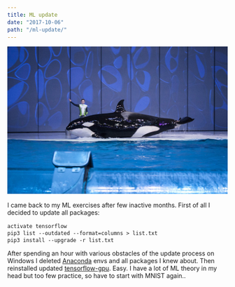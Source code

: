 ```yaml
---
title: ML update
date: "2017-10-06"
path: "/ml-update/"
---
```


![Big fish](./3994.jpg)

I came back to my ML exercises after few inactive months. First of all I decided to update all packages:
```
activate tensorflow
pip3 list --outdated --format=columns > list.txt
pip3 install --upgrade -r list.txt
```
After spending an hour with various obstacles of the update process on Windows I deleted [Anaconda](https://conda.io/docs/_downloads/conda-cheatsheet.pdf) envs and all packages I knew about. Then reinstalled updated [tensorflow-gpu](https://www.tensorflow.org/install/install_windows). Easy.
I have a lot of ML theory in my head but too few practice, so have to start with MNIST again..
